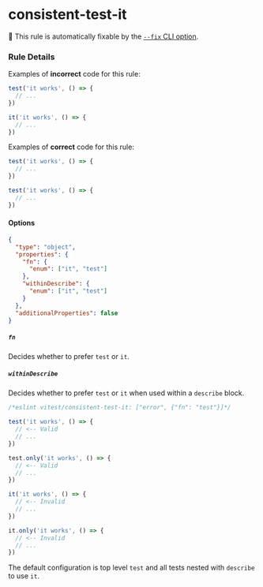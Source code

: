 # consistent-test-it

🔧 This rule is automatically fixable by the [`--fix` CLI option](https://eslint.org/docs/latest/user-guide/command-line-interface#--fix).

<!-- end auto-generated rule header -->

### Rule Details

Examples of **incorrect** code for this rule:

```js
test('it works', () => {
  // ...
})

it('it works', () => {
  // ...
})
```

Examples of **correct** code for this rule:

```js
test('it works', () => {
  // ...
})
```

```js
test('it works', () => {
  // ...
})
```

#### Options

```json
{
  "type": "object",
  "properties": {
    "fn": {
      "enum": ["it", "test"]
    },
    "withinDescribe": {
      "enum": ["it", "test"]
    }
  },
  "additionalProperties": false
}
```

##### `fn`

Decides whether to prefer `test` or `it`.

##### `withinDescribe`

Decides whether to prefer `test` or `it` when used within a `describe` block.

```js
/*eslint vitest/consistent-test-it: ["error", {"fn": "test"}]*/

test('it works', () => {
  // <-- Valid
  // ...
})

test.only('it works', () => {
  // <-- Valid
  // ...
})

it('it works', () => {
  // <-- Invalid
  // ...
})

it.only('it works', () => {
  // <-- Invalid
  // ...
})
```

The default configuration is top level `test` and all tests nested with `describe` to use `it`.
